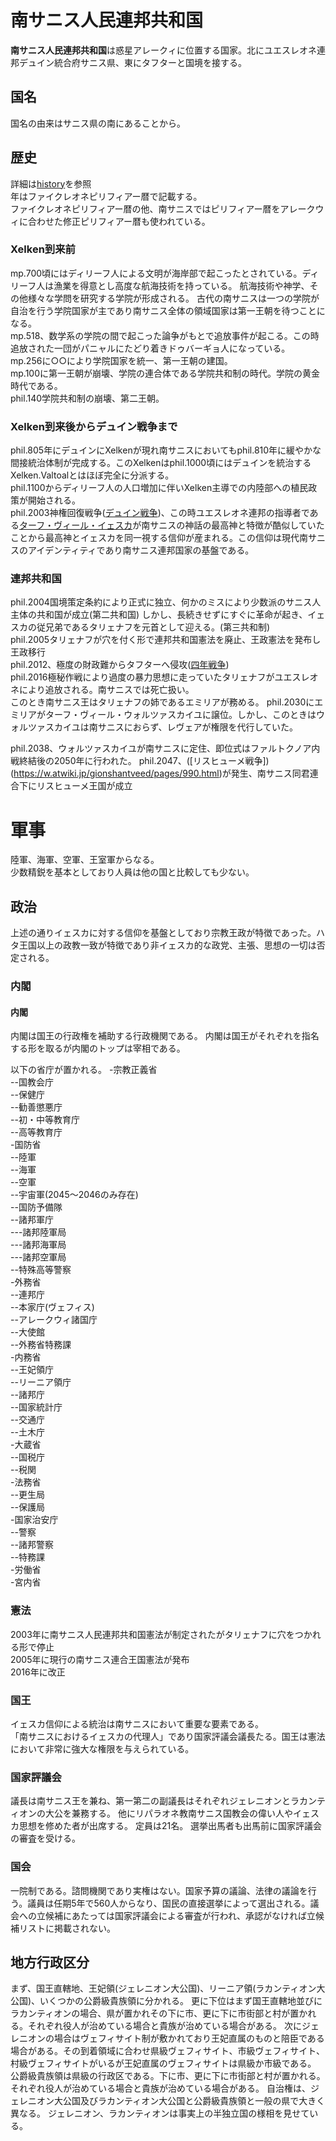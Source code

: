 # 南サニス人民連邦共和国
**南サニス人民連邦共和国**は惑星アレークィに位置する国家。北にユエスレオネ連邦デュイン統合府サニス県、東にタフターと国境を接する。
## 国名
国名の由来はサニス県の南にあることから。
## 歴史
詳細は[history]()を参照  
年はファイクレオネピリフィアー暦で記載する。  
ファイクレオネピリフィアー暦の他、南サニスではピリフィアー暦をアレークウィに合わせた修正ピリフィアー暦も使われている。  
### Xelken到来前
mp.700頃にはディリーフ人による文明が海岸部で起こったとされている。ディリーフ人は漁業を得意とし高度な航海技術を持っている。
航海技術や神学、その他様々な学問を研究する学院が形成される。
古代の南サニスは一つの学院が自治を行う学院国家が主であり南サニス全体の領域国家は第一王朝を待つことになる。  
mp.518、数学系の学院の間で起こった論争がもとで追放事件が起こる。この時追放された一団がパニャルにたどり着きドゥバーギョ人になっている。  
mp.256に○○により学院国家を統一、第一王朝の建国。  
mp.100に第一王朝が崩壊、学院の連合体である学院共和制の時代。学院の黄金時代である。  
phil.140学院共和制の崩壊、第二王朝。  
### Xelken到来後からデュイン戦争まで  
phil.805年にデュインにXelkenが現れ南サニスにおいてもphil.810年に緩やかな間接統治体制が完成する。このXelkenはphil.1000頃にはデュインを統治するXelken.Valtoalとはほぼ完全に分派する。  
phil.1100からディリーフ人の人口増加に伴いXelken主導での内陸部への植民政策が開始される。  
phil.2003神権回復戦争([デュイン戦争]())、この時ユエスレオネ連邦の指導者である[ターフ・ヴィール・イェスカ](https://sites.google.com/site/jurliyuuri/you-li-ren-ming-lu/tarf-virl-jeska)が南サニスの神話の最高神と特徴が酷似していたことから最高神とイェスカを同一視する信仰が産まれる。この信仰は現代南サニスのアイデンティティであり南サニス連邦国家の基盤である。  
### 連邦共和国
phil.2004国境策定条約により正式に独立、何かのミスにより少数派のサニス人主体の共和国が成立(第二共和国)
しかし、長続きせずにすぐに革命が起き、イェスカの従兄弟であるタリェナフを元首として迎える。(第三共和制)  
phil.2005タリェナフが穴を付く形で連邦共和国憲法を廃止、王政憲法を発布し王政移行  
phil.2012、極度の財政難からタフターへ侵攻([四年戦争](http://www.jurliyuuri.info/w/index.php?curid=578))  
phil.2016極秘作戦により過度の暴力思想に走っていたタリェナフがユエスレオネにより追放される。南サニスでは死亡扱い。  
このとき南サニス王はタリェナフの姉であるエミリアが務める。
phil.2030にエミリアがターフ・ヴィール・ウォルツァスカイユに譲位。しかし、このときはウォルツァスカイユは南サニスにおらず、レヴェアが権限を代行していた。  

phil.2038、ウォルツァスカイユが南サニスに定住、即位式はファルトクノア内戦終結後の2050年に行われた。
phil.2047、([リスヒューメ戦争])(https://w.atwiki.jp/gionshantveed/pages/990.html)が発生、南サニス同君連合下にリスヒューメ王国が成立
# 軍事
陸軍、海軍、空軍、王室軍からなる。  
少数精鋭を基本としており人員は他の国と比較しても少ない。  
## 政治
上述の通りイェスカに対する信仰を基盤としており宗教王政が特徴であった。ハタ王国以上の政教一致が特徴であり非イェスカ的な政党、主張、思想の一切は否定される。

### 内閣
#### 内閣
内閣は国王の行政権を補助する行政機関である。
内閣は国王がそれぞれを指名する形を取るが内閣のトップは宰相である。


以下の省庁が置かれる。
-宗教正義省  
--国教会庁  
--保健庁  
--勧善懲悪庁  
--初・中等教育庁  
--高等教育庁  
-国防省  
--陸軍  
--海軍  
--空軍  
--宇宙軍(2045〜2046のみ存在)  
--国防予備隊  
--諸邦軍庁  
---諸邦陸軍局  
---諸邦海軍局  
---諸邦空軍局  
--特殊高等警察  
-外務省  
--連邦庁  
--本家庁(ヴェフィス)  
--アレークウィ諸国庁  
--大使館  
--外務省特務課  
-内務省  
--王妃領庁  
--リーニア領庁  
--諸邦庁  
--国家統計庁  
--交通庁  
--土木庁  
-大蔵省  
--国税庁  
--税関  
-法務省  
--更生局  
--保護局  
-国家治安庁  
--警察  
--諸邦警察  
--特務課  
-労働省  
-宮内省  
### 憲法
2003年に南サニス人民連邦共和国憲法が制定されたがタリェナフに穴をつかれる形で停止  
2005年に現行の南サニス連合王国憲法が発布  
2016年に改正  
### 国王
イェスカ信仰による統治は南サニスにおいて重要な要素である。  
「南サニスにおけるイェスカの代理人」であり国家評議会議長たる。国王は憲法において非常に強大な権限を与えられている。  
### 国家評議会
議長は南サニス王を兼ね、第一第二の副議長はそれぞれジェレニオンとラカンティオンの大公を兼務する。
他にリパラオネ教南サニス国教会の偉い人やイェスカ思想を修めた者が出席する。
定員は21名。
選挙出馬者も出馬前に国家評議会の審査を受ける。  
### 国会
一院制である。諮問機関であり実権はない。国家予算の議論、法律の議論を行う。議員は任期5年で560人からなり、国民の直接選挙によって選出される。議会への立候補にあたっては国家評議会による審査が行われ、承認がなければ立候補リストに掲載されない。  
## 地方行政区分
まず、国王直轄地、王妃領(ジェレニオン大公国)、リーニア領(ラカンティオン大公国)、いくつかの公爵級貴族領に分かれる。
更に下位はまず国王直轄地並びにラカンティオンの場合、県が置かれその下に市、更に下に市街部と村が置かれる。それぞれ役人が治めている場合と貴族が治めている場合がある。
次にジェレニオンの場合はヴェフィサイト制が敷かれており王妃直属のものと陪臣である場合がある。その到着領域に合わせ県級ヴェフィサイト、市級ヴェフィサイト、村級ヴェフィサイトがいるが王妃直属のヴェフィサイトは県級か市級である。
公爵級貴族領は県級の行政区である。下に市、更に下に市街部と村が置かれる。それぞれ役人が治めている場合と貴族が治めている場合がある。
自治権は、ジェレニオン大公国及びラカンティオン大公国と公爵級貴族領と一般の県で大きく異なる。
ジェレニオン、ラカンティオンは事実上の半独立国の様相を見せている。

